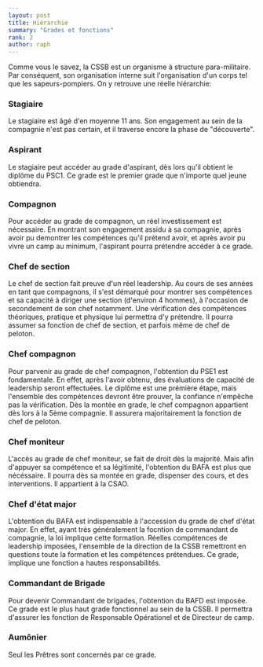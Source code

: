 ```yaml
---
layout: post
title: Hiérarchie
summary: "Grades et fonctions"
rank: 2
author: raph
---
```


Comme vous le savez, la CSSB est un organisme à structure para-militaire. Par conséquent, son organisation interne suit l'organisation d'un corps tel que les sapeurs-pompiers. On y retrouve une réelle hiérarchie:


### Stagiaire

Le stagiaire est âgé d'en moyenne 11 ans. Son engagement au sein de la compagnie n'est pas certain, et il traverse encore la phase de "découverte". 


### Aspirant

Le stagiaire peut accéder au grade  d'aspirant, dès lors qu'il obtient le diplôme du PSC1. Ce grade est le premier grade que n'importe quel jeune obtiendra.


### Compagnon


Pour accéder au grade de compagnon, un réel investissement est nécessaire. En montrant son engagement assidu à sa compagnie, après avoir pu demontrer les compétences qu'il prétend avoir, et après avoir pu vivre un camp au minimum, l'aspirant pourra prétendre accéder à ce grade.


### Chef de section

Le chef de section fait preuve d'un réel leadership. Au cours de ses années en tant que compagnons, il s'est démarqué pour montrer ses compétences et sa capacité à diriger une section (d'environ 4 hommes), à l'occasion de secondement de son chef notamment. Une vérification des compétences théoriques, pratique et physique lui permettra d'y prétendre. Il pourra assumer sa fonction de chef de section, et parfois même de chef de peloton.


### Chef compagnon

Pour parvenir au grade de chef compagnon, l'obtention du PSE1 est fondamentale. En effet, après l'avoir obtenu, des évaluations de capacité de leadership seront effectuées. Le diplôme est une prémière étape, mais l'ensemble des compétences devront être prouver, la confiance n'empêche pas la vérification. Dès la montée en grade, le chef compagnon appartient dès lors à la 5ème compagnie. Il assurera majoritairement la fonction de chef de peloton.


### Chef moniteur 


L'accès au grade de chef moniteur, se fait de droit dès la majorité. Mais afin d'appuyer sa compétence et sa légitimité, l'obtention du BAFA est plus que nécéssaire. Il pourra dès sa montée en grade, dispenser des cours, et des interventions. Il appartient à la CSAO.


### Chef d'état major

L'obtention du BAFA est indispensable à l'accession du grade de chef d'état major. En effet, ayant très généralement la focntion de commandant de compagnie, la loi implique cette formation. Réelles compétences de leadership imposées, l'ensemble de la direction de la CSSB remettront en questions toute la formation et les compétences prétendues. Ce grade, implique une fonction a hautes responsabilités.


### Commandant de Brigade

Pour devenir Commandant de brigades, l'obtention du BAFD est imposée. Ce grade est le plus haut grade fonctionnel au sein de la CSSB. Il permettra d'assurer les fonction de Responsable Opérationel et de Directeur de camp. 


### Aumônier

Seul les Prêtres sont concernés par ce grade.
